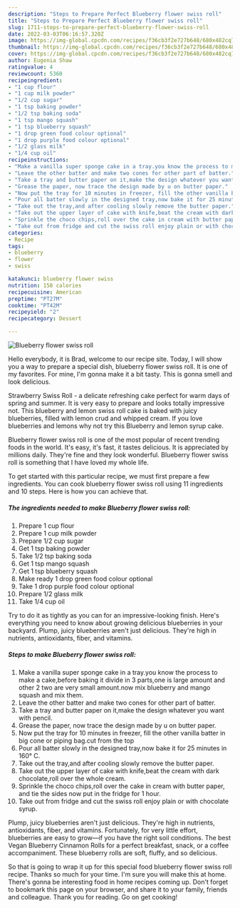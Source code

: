 ```yaml
---
description: "Steps to Prepare Perfect Blueberry flower swiss roll"
title: "Steps to Prepare Perfect Blueberry flower swiss roll"
slug: 1711-steps-to-prepare-perfect-blueberry-flower-swiss-roll
date: 2022-03-03T06:16:57.320Z
image: https://img-global.cpcdn.com/recipes/f36cb3f2e727b648/680x482cq70/blueberry-flower-swiss-roll-recipe-main-photo.jpg
thumbnail: https://img-global.cpcdn.com/recipes/f36cb3f2e727b648/680x482cq70/blueberry-flower-swiss-roll-recipe-main-photo.jpg
cover: https://img-global.cpcdn.com/recipes/f36cb3f2e727b648/680x482cq70/blueberry-flower-swiss-roll-recipe-main-photo.jpg
author: Eugenia Shaw
ratingvalue: 4
reviewcount: 5360
recipeingredient:
- "1 cup flour"
- "1 cup milk powder"
- "1/2 cup sugar"
- "1 tsp baking powder"
- "1/2 tsp baking soda"
- "1 tsp mango squash"
- "1 tsp blueberry squash"
- "1 drop green food colour optional"
- "1 drop purple food colour optional"
- "1/2 glass milk"
- "1/4 cup oil"
recipeinstructions:
- "Make a vanilla super sponge cake in a tray.you know the process to make a cake,before baking it divide in 3 parts,one is large amount and other 2 two are very small amount.now mix blueberry and mango squash and mix them."
- "Leave the other batter and make two cones for other part of batter."
- "Take a tray and butter paper on it,make the design whatever you want with pencil."
- "Grease the paper, now trace the design made by u on butter paper."
- "Now put the tray for 10 minutes in freezer, fill the other vanilla batter in big cone or piping bag.cut from the top"
- "Pour all batter slowly in the designed tray,now bake it for 25 minutes in 160° C."
- "Take out the tray,and after cooling slowly remove the butter paper."
- "Take out the upper layer of cake with knife,beat the cream with dark chocolate,roll over the whole cream."
- "Sprinkle the choco chips,roll over the cake in cream with butter paper, and tie the sides now put in the fridge for 1 hour."
- "Take out from fridge and cut the swiss roll enjoy plain or with chocolate syrup."
categories:
- Recipe
tags:
- blueberry
- flower
- swiss

katakunci: blueberry flower swiss 
nutrition: 158 calories
recipecuisine: American
preptime: "PT27M"
cooktime: "PT42M"
recipeyield: "2"
recipecategory: Dessert

---
```



![Blueberry flower swiss roll](https://img-global.cpcdn.com/recipes/f36cb3f2e727b648/680x482cq70/blueberry-flower-swiss-roll-recipe-main-photo.jpg)

Hello everybody, it is Brad, welcome to our recipe site. Today, I will show you a way to prepare a special dish, blueberry flower swiss roll. It is one of my favorites. For mine, I'm gonna make it a bit tasty. This is gonna smell and look delicious.

Strawberry Swiss Roll - a delicate refreshing cake perfect for warm days of spring and summer. It is very easy to prepare and looks totally impressive not. This blueberry and lemon swiss roll cake is baked with juicy blueberries, filled with lemon crud and whipped cream. If you love blueberries and lemons why not try this Blueberry and lemon syrup cake.

Blueberry flower swiss roll is one of the most popular of recent trending foods in the world. It's easy, it's fast, it tastes delicious. It is appreciated by millions daily. They're fine and they look wonderful. Blueberry flower swiss roll is something that I have loved my whole life.


To get started with this particular recipe, we must first prepare a few ingredients. You can cook blueberry flower swiss roll using 11 ingredients and 10 steps. Here is how you can achieve that.

<!--inarticleads1-->

##### The ingredients needed to make Blueberry flower swiss roll:

1. Prepare 1 cup flour
1. Prepare 1 cup milk powder
1. Prepare 1/2 cup sugar
1. Get 1 tsp baking powder
1. Take 1/2 tsp baking soda
1. Get 1 tsp mango squash
1. Get 1 tsp blueberry squash
1. Make ready 1 drop green food colour optional
1. Take 1 drop purple food colour optional
1. Prepare 1/2 glass milk
1. Take 1/4 cup oil


Try to do it as tightly as you can for an impressive-looking finish. Here's everything you need to know about growing delicious blueberries in your backyard. Plump, juicy blueberries aren't just delicious. They're high in nutrients, antioxidants, fiber, and vitamins. 

<!--inarticleads2-->

##### Steps to make Blueberry flower swiss roll:

1. Make a vanilla super sponge cake in a tray.you know the process to make a cake,before baking it divide in 3 parts,one is large amount and other 2 two are very small amount.now mix blueberry and mango squash and mix them.
1. Leave the other batter and make two cones for other part of batter.
1. Take a tray and butter paper on it,make the design whatever you want with pencil.
1. Grease the paper, now trace the design made by u on butter paper.
1. Now put the tray for 10 minutes in freezer, fill the other vanilla batter in big cone or piping bag.cut from the top
1. Pour all batter slowly in the designed tray,now bake it for 25 minutes in 160° C.
1. Take out the tray,and after cooling slowly remove the butter paper.
1. Take out the upper layer of cake with knife,beat the cream with dark chocolate,roll over the whole cream.
1. Sprinkle the choco chips,roll over the cake in cream with butter paper, and tie the sides now put in the fridge for 1 hour.
1. Take out from fridge and cut the swiss roll enjoy plain or with chocolate syrup.


Plump, juicy blueberries aren't just delicious. They're high in nutrients, antioxidants, fiber, and vitamins. Fortunately, for very little effort, blueberries are easy to grow—if you have the right soil conditions. The best Vegan Blueberry Cinnamon Rolls for a perfect breakfast, snack, or a coffee accompaniment. These blueberry rolls are soft, fluffy, and so delicious. 

So that is going to wrap it up for this special food blueberry flower swiss roll recipe. Thanks so much for your time. I'm sure you will make this at home. There's gonna be interesting food in home recipes coming up. Don't forget to bookmark this page on your browser, and share it to your family, friends and colleague. Thank you for reading. Go on get cooking!
